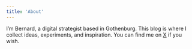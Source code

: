 ```yaml
---
title: 'About'
---
```


<!--
This content will be displayed at the top of the index page.
You can leave this empty if you don’t want to show any content.
-->

I’m Bernard, a digital strategist based in Gothenburg. This blog is where I collect ideas, experiments, and inspiration. You can find me on [X](https://x.com/berniev) if you wish.
